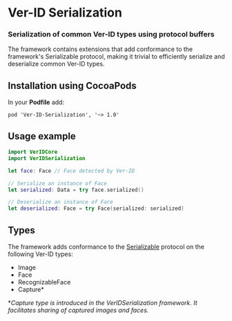 # Ver-ID Serialization

### Serialization of common Ver-ID types using protocol buffers

The framework contains extensions that add conformance to the framework's Serializable protocol, making it trivial to efficiently serialize and deserialize common Ver-ID types.

## Installation using CocoaPods

In your **Podfile** add:

```
pod 'Ver-ID-Serialization', '~> 1.0'
```

## Usage example

```swift
import VerIDCore
import VerIDSerialization

let face: Face // Face detected by Ver-ID

// Serialize an instance of Face
let serialized: Data = try face.serialized()

// Deserialize an instance of Face
let deserialized: Face = try Face(serialized: serialized)
```

## Types

The framework adds conformance to the [Serializable](./VerIDSerialization/Serializable.swift) protocol on the following Ver-ID types:

- Image
- Face
- RecognizableFace
- Capture*

**Capture type is introduced in the VerIDSerialization framework. It facilitates sharing of captured images and faces.*
